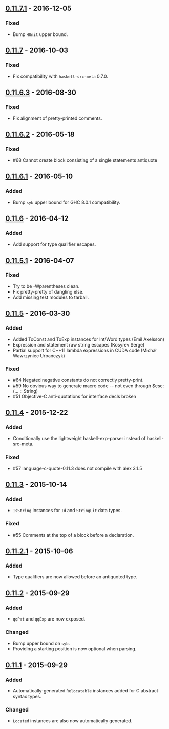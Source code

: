 ## [0.11.7.1] - 2016-12-05
### Fixed
- Bump `HUnit` upper bound.

## [0.11.7] - 2016-10-03
### Fixed
- Fix compatibility with `haskell-src-meta` 0.7.0.

## [0.11.6.3] - 2016-08-30
### Fixed
- Fix alignment of pretty-printed comments.

## [0.11.6.2] - 2016-05-18
### Fixed
- #68 Cannot create block consisting of a single statements antiquote

## [0.11.6.1] - 2016-05-10
### Added
- Bump `syb` upper bound for GHC 8.0.1 compatibility.

## [0.11.6] - 2016-04-12
### Added
- Add support for type qualifier escapes.

## [0.11.5.1] - 2016-04-07
### Fixed
- Try to be -Wparentheses clean.
- Fix pretty-pretty of dangling else.
- Add missing test modules to tarball.

## [0.11.5] - 2016-03-30
### Added
- Added ToConst and ToExp instances for Int/Word types (Emil Axelsson)
- Expression and statement raw string escapes (Kosyrev Serge)
- Partial support for C++11 lambda expressions in CUDA code (Michał Wawrzyniec Urbańczyk)

### Fixed
- #64 Negated negative constants do not correctly pretty-print.
- #59 No obvious way to generate macro code -- not even through $esc:(... :: String)
- #51 Objective-C anti-quotations for interface decls broken

## [0.11.4] - 2015-12-22
### Added
- Conditionally use the lightweight haskell-exp-parser instead of haskell-src-meta.

### Fixed
- #57 language-c-quote-0.11.3 does not compile with alex 3.1.5

## [0.11.3] - 2015-10-14
### Added
- `IsString` instances for `Id` and `StringLit` data types.

### Fixed
- #55 Comments at the top of a block before a declaration.

## [0.11.2.1] - 2015-10-06
### Added
- Type qualifiers are now allowed before an antiquoted type.

## [0.11.2] - 2015-09-29
### Added
- `qqPat` and `qqExp` are now exposed.

### Changed
- Bump upper bound on `syb`.
- Providing a starting position is now optional when parsing.

## [0.11.1] - 2015-09-29
### Added
- Automatically-generated `Relocatable` instances added for C abstract syntax types.

### Changed
- `Located` instances are also now automatically generated.

[0.11.7.1]: https://github.com/mainland/language-c-quote/compare/language-c-quote-0.11.7...language-c-quote-0.11.7.1
[0.11.7]: https://github.com/mainland/language-c-quote/compare/language-c-quote-0.11.6.3...language-c-quote-0.11.7
[0.11.6.3]: https://github.com/mainland/language-c-quote/compare/language-c-quote-0.11.6.2...language-c-quote-0.11.6.3
[0.11.6.2]: https://github.com/mainland/language-c-quote/compare/language-c-quote-0.11.6.1...language-c-quote-0.11.6.2
[0.11.6.1]: https://github.com/mainland/language-c-quote/compare/language-c-quote-0.11.6...language-c-quote-0.11.6.1
[0.11.6]: https://github.com/mainland/language-c-quote/compare/language-c-quote-0.11.5.1...language-c-quote-0.11.6
[0.11.5.1]: https://github.com/mainland/language-c-quote/compare/language-c-quote-0.11.5...language-c-quote-0.11.5.1
[0.11.5]: https://github.com/mainland/language-c-quote/compare/language-c-quote-0.11.4...language-c-quote-0.11.5
[0.11.4]: https://github.com/mainland/language-c-quote/compare/language-c-quote-0.11.3...language-c-quote-0.11.4
[0.11.3]: https://github.com/mainland/language-c-quote/compare/language-c-quote-0.11.2...language-c-quote-0.11.3
[0.11.2.1]: https://github.com/mainland/language-c-quote/compare/language-c-quote-0.11.2...language-c-quote-0.11.2.1
[0.11.2]: https://github.com/mainland/language-c-quote/compare/language-c-quote-0.11.1...language-c-quote-0.11.2
[0.11.1]: https://github.com/mainland/language-c-quote/compare/language-c-quote-0.11.0.1...language-c-quote-0.11.1
